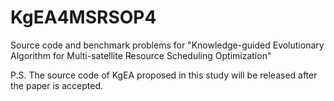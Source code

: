 # KgEA4MSRSOP4
Source code and benchmark problems for "Knowledge-guided Evolutionary Algorithm for Multi-satellite Resource Scheduling Optimization"

P.S.
The source code of KgEA proposed in this study will be released after the paper is accepted.
